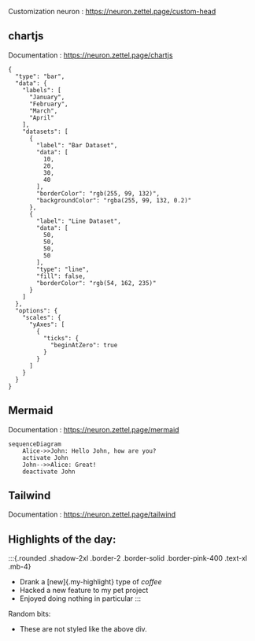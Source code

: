 
Customization neuron
: https://neuron.zettel.page/custom-head 


## chartjs

Documentation
: https://neuron.zettel.page/chartjs
```chartjs
{
  "type": "bar",
  "data": {
    "labels": [
      "January",
      "February",
      "March",
      "April"
    ],
    "datasets": [
      {
        "label": "Bar Dataset",
        "data": [
          10,
          20,
          30,
          40
        ],
        "borderColor": "rgb(255, 99, 132)",
        "backgroundColor": "rgba(255, 99, 132, 0.2)"
      },
      {
        "label": "Line Dataset",
        "data": [
          50,
          50,
          50,
          50
        ],
        "type": "line",
        "fill": false,
        "borderColor": "rgb(54, 162, 235)"
      }
    ]
  },
  "options": {
    "scales": {
      "yAxes": [
        {
          "ticks": {
            "beginAtZero": true
          }
        }
      ]
    }
  }
}
```

## Mermaid

Documentation
: https://neuron.zettel.page/mermaid

```{.mermaid}
sequenceDiagram
    Alice->>John: Hello John, how are you?
    activate John
    John-->>Alice: Great!
    deactivate John
```

## Tailwind

Documentation
: https://neuron.zettel.page/tailwind

## Highlights of the day:

:::{.rounded .shadow-2xl .border-2 .border-solid .border-pink-400 .text-xl .mb-4}
- Drank a [new]{.my-highlight} type of *coffee*
- Hacked a new feature to my pet project
- Enjoyed doing nothing in particular
:::

Random bits:
- These are not styled like the above div.

